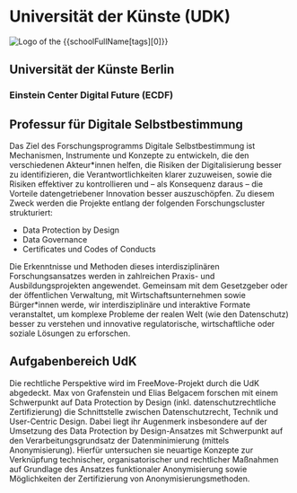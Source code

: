 <div class="component-school">

# Universität der Künste (UDK)

<div>

![Logo of the {{schoolFullName[tags][0]}}](/assets/images/udk-logo.svg)

<div>

## Universität der Künste Berlin
### Einstein Center Digital Future (ECDF)

</div>

</div>

## Professur für Digitale Selbstbestimmung

Das Ziel des Forschungsprogramms Digitale Selbstbestimmung ist Mechanismen, Instrumente und Konzepte zu entwickeln, die den verschiedenen Akteur*innen helfen, die Risiken der Digitalisierung besser zu identifizieren, die Verantwortlichkeiten klarer zuzuweisen, sowie die Risiken effektiver zu kontrollieren und – als Konsequenz daraus – die Vorteile datengetriebener Innovation besser auszuschöpfen. Zu diesem Zweck werden die Projekte entlang der folgenden Forschungscluster strukturiert:
- Data Protection by Design
- Data Governance
- Certificates und Codes of Conducts

Die Erkenntnisse und Methoden dieses interdisziplinären Forschungsansatzes werden in zahlreichen Praxis- und Ausbildungsprojekten angewendet. Gemeinsam mit dem Gesetzgeber oder der öffentlichen Verwaltung, mit Wirtschaftsunternehmen sowie Bürger*innen werde, wir interdisziplinäre und interaktive Formate veranstaltet, um komplexe Probleme der realen Welt (wie den Datenschutz) besser zu verstehen und innovative regulatorische, wirtschaftliche oder soziale Lösungen zu erforschen.

## Aufgabenbereich UdK

Die rechtliche Perspektive wird im FreeMove-Projekt durch die UdK abgedeckt. Max von Grafenstein und Elias Belgacem forschen mit einem Schwerpunkt auf Data Protection by Design (inkl. datenschutzrechtliche Zertifizierung) die Schnittstelle zwischen Datenschutzrecht, Technik und User-Centric Design. Dabei liegt ihr Augenmerk insbesondere auf der Umsetzung des Data Protection by Design-Ansatzes mit Schwerpunkt auf den Verarbeitungsgrundsatz der Datenminimierung (mittels Anonymisierung). Hierfür untersuchen sie neuartige Konzepte zur Verknüpfung technischer, organisatorischer und rechtlicher Maßnahmen auf Grundlage des Ansatzes funktionaler Anonymisierung sowie Möglichkeiten der Zertifizierung von Anonymisierungsmethoden.

</div>
